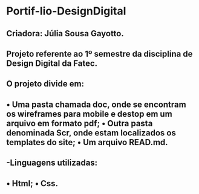 # Portif-lio-DesignDigital
<h2> Criadora:  Júlia Sousa Gayotto. <h2>
Projeto referente ao 1º semestre da disciplina de Design Digital da Fatec.
<h2> O projeto divide em: <h2>
•	Uma pasta chamada doc, onde se encontram os wireframes para mobile e destop em um arquivo em formato pdf;
•	Outra pasta denominada Scr, onde estam localizados os templates do site;
•	Um arquivo READ.md.
<h2> -Linguagens utilizadas: <h2>
•	Html;
•	Css.
